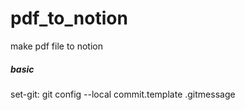 # pdf_to_notion

make pdf file to notion

##### basic

set-git:
git config --local commit.template .gitmessage
